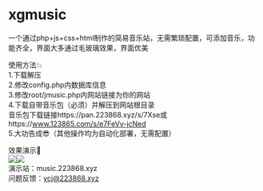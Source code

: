 # xgmusic
一个通过php+js+css+html制作的简易音乐站，无需繁琐配置，可添加音乐，功能齐全，界面大多通过毛玻璃效果，界面优美  
  
使用方法💥  
1.下载解压  
2.修改config.php内数据库信息  
3.修改root/jmusic.php内网站链接为你的网站  
4.下载自带音乐包（必须）并解压到网站根目录  
音乐包下载链接https://pan.223868.xyz/s/7Xse或https://www.123865.com/s/e7FeVv-jcNed  
5.大功告成😎（其他操作均为自动化部署，无需配置）  
  
效果演示🎵  
<img src="https://github/githubycj/xgmusic/jietu.jpg"><img src="https://github/githubycj/xgmusic/jietu1.jpg">  
演示站：music.223868.xyz  
问题反馈：ycj@223868.xyz  
